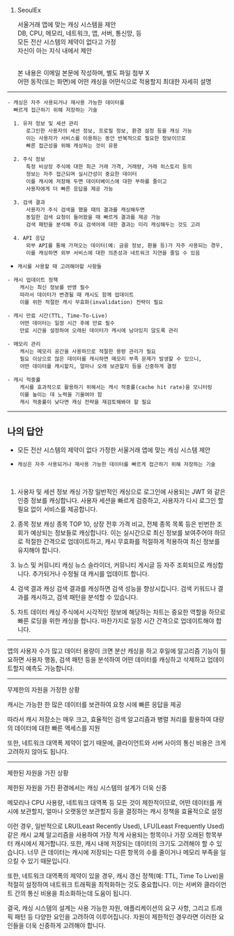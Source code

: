 1. SeoulEx

   서울거래 앱에 맞는 캐싱 시스템을 제안 <br>
   DB, CPU, 메모리, 네트워크, 앱, 서버, 통신망, 등 <br>
   모든 전산 시스템의 제약이 없다고 가정 <br>
   자신이 아는 지식 내에서 제안 <br><br>

   본 내용은 이메일 본문에 작성하며, 별도 파일 첨부 X <br>
   어떤 동작(또는 화면)에 어떤 캐싱을 어떤식으로 적용할지 최대한 자세히 설명

---

```
- 캐싱은 자주 사용되거나 재사용 가능한 데이터를
  빠르게 접근하기 위해 저장하는 기술

  1. 유저 정보 및 세션 관리
      로그인한 사용자의 세션 정보, 프로필 정보, 환경 설정 등을 캐싱 가능
      이는 사용자가 서비스를 이용하는 동안 반복적으로 필요한 정보이므로
      빠른 접근성을 위해 캐싱하는 것이 유용

  2. 주식 정보
      특정 비상장 주식에 대한 최근 거래 가격, 거래량, 거래 히스토리 등의
      정보는 자주 접근되며 실시간성이 중요한 데이터
      이를 캐시에 저장해 두면 데이터베이스에 대한 부하를 줄이고
      사용자에게 더 빠른 응답을 제공 가능

  3. 검색 결과
      사용자가 주식 검색을 했을 때의 결과를 캐싱해두면
      동일한 검색 요청이 들어왔을 때 빠르게 결과를 제공 가능
      검색 패턴을 분석해 주요 검색어에 대한 결과는 미리 캐싱해두는 것도 고려

  4. API 응답
      외부 API를 통해 가져오는 데이터(예: 금융 정보, 환율 등)가 자주 사용되는 경우,
      이를 캐싱하면 외부 서비스에 대한 의존성과 네트워크 지연을 줄일 수 있음

```

- `캐시를 사용할 때 고려해야할 사항들`

```
- 캐시 업데이트 정책
    캐시는 최신 정보를 반영 필수
    따라서 데이터가 변경될 때 캐시도 함께 업데이트
    이를 위한 적절한 캐시 무효화(invalidation) 전략이 필요

- 캐시 만료 시간(TTL, Time-To-Live)
    어떤 데이터는 일정 시간 후에 만료 필수
    만료 시간을 설정하여 오래된 데이터가 캐시에 남아있지 않도록 관리

- 메모리 관리
    캐시는 메모리 공간을 사용하므로 적절한 용량 관리가 필요
    필요 이상으로 많은 데이터를 캐시하면 메모리 부족 문제가 발생할 수 있으니,
    어떤 데이터를 캐시할지, 얼마나 오래 보관할지 등을 신중하게 결정

- 캐시 적중률
    캐시를 효과적으로 활용하기 위해서는 캐시 적중률(cache hit rate)을 모니터링
    이를 높이는 데 노력을 기울여야 함
    캐시 적중률이 낮다면 캐싱 전략을 재검토해봐야 할 필요
```

---

## 나의 답안

- 모든 전산 시스템의 제약이 없다 가정한 서울거래 앱에 맞는 캐싱 시스템 제안

- `캐싱은 자주 사용되거나 재사용 가능한 데이터를 빠르게 접근하기 위해 저장하는 기술`

<br>

1. 사용자 및 세션 정보 캐싱
   가장 일반적인 캐싱으로 로그인에 사용되는 JWT 와 같은 인증 정보를 캐싱합니다.
   사용자 세션을 빠르게 검증하고, 사용자가 다시 로그인 할 필요 없이 서비스를 제공합니다.

2. 종목 정보 캐싱
   종목 TOP 10, 상장 전후 가격 비교, 전체 종목 목록 등은 빈번한 조회가 예상되는
   정보들로 캐싱합니다. 이는 실시간으로 최신 정보를 보여주어야 하므로 적절한
   간격으로 업데이트하고, 캐시 무효화를 적절하게 적용하여 최신 정보를 유지해야 합니다.

3. 뉴스 및 커뮤니티 캐싱
   뉴스 슬라이더, 커뮤니티 게시글 등 자주 조회되므로 캐싱합니다.
   추가되거나 수정될 대 캐시를 업데이트 합니다.

4. 검색 결과 캐싱
   검색 결과를 캐싱하면 검색 성능을 향상시킵니다.
   검색 키워드나 결과를 캐시하고, 검색 패턴을 분석할 수 있습니다.

5. 차트 데이터 캐싱
   주식에서 시각적인 정보에 해당하는 차트는 중요한 역할을 하므로
   빠른 로딩을 위한 캐싱을 합니다. 마찬가지로 일정 시간 간격으로
   업데이트해야 합니다.

---

앱의 사용자 수가 많고 데이터 용량이 크면 분산 캐싱을 하고
후일에 알고리즘 기능이 필요하면 사용자 행동, 검색 패턴 등을 분석하여
어떤 데이터를 캐싱하고 삭제하고 업데이트할지 예측도 가능합니다.

---

무제한의 자원을 가정한 상황

캐시는 가능한 한 많은 데이터를 보관하여 요청 시에 빠른 응답을 제공

따라서 캐시 저장소는 매우 크고, 효율적인 검색 알고리즘과 병렬 처리를 활용하여 대량의 데이터에 대한 빠른 액세스를 지원

또한, 네트워크 대역폭 제약이 없기 때문에, 클라이언트와 서버 사이의 통신 비용은 크게 고려하지 않아도 됩니다.

---

제한된 자원을 가진 상황

제한된 자원을 가진 환경에서는 캐싱 시스템의 설계가 더욱 신중

메모리나 CPU 사용량, 네트워크 대역폭 등 모든 것이 제한적이므로, 어떤 데이터를 캐시에 보관할지, 얼마나 오랫동안 보관할지 등을 결정하는 캐시 정책을 효율적으로 설정

이런 경우, 일반적으로 LRU(Least Recently Used), LFU(Least Frequently Used) 같은 캐시 교체 알고리즘을 사용하여 가장 적게 사용되는 항목이나 가장 오래된 항목부터 캐시에서 제거합니다. 또한, 캐시 내에 저장되는 데이터의 크기도 고려해야 할 수 있습니다. 너무 큰 데이터는 캐시에 저장되는 다른 항목의 수를 줄이거나 메모리 부족을 일으킬 수 있기 때문입니다.

또한, 네트워크 대역폭의 제약이 있을 경우, 캐시 갱신 정책(예: TTL, Time To Live)을 적절히 설정하여 네트워크 트래픽을 최적화하는 것도 중요합니다. 이는 서버와 클라이언트 간의 통신 비용을 최소화하는데 도움이 됩니다.

결국, 캐싱 시스템의 설계는 사용 가능한 자원, 애플리케이션의 요구 사항, 그리고 트래픽 패턴 등 다양한 요인을 고려하여 이루어집니다. 자원이 제한적인 경우라면 이러한 요인들을 더욱 신중하게 고려해야 합니다.
